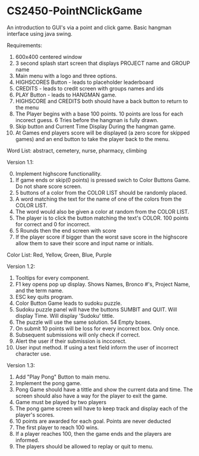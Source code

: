# CS2450-PointNClickGame
An introduction to GUI's via a point and click game. Basic hangman interface using java swing.

Requirements:
1. 600x400 centered window
2. 3 second splash start screen that displays PROJECT name and GROUP name
3. Main menu with a logo and three options.
4. HIGHSCORES Button - leads to placeholder leaderboard
5. CREDITS - leads to credit screen with groups names and ids
6. PLAY Button - leads to HANGMAN game.
7. HIGHSCORE and CREDITS both should have a back button to return to the menu
8. The Player begins with a base 100 points. 10 points are loss for each incorect guess. 6 Tries before the hangman is fully drawn.
9. Skip button and Current Time Display During the hangman game.
10. At Games end players score will be displayed (a zero score for skipped games) and an end button to take the player back to the menu.

Word List: 
abstract, 
cemetery, 
nurse, 
pharmacy, 
climbing

Version 1.1:

0. Implement highscore functionallity.
1. If game ends or skip(0 points) is pressed swich to Color Buttons Game. Do not share score screen.
2. 5 buttons of a color from the COLOR LIST should be randomly placed.
3. A word matching the text for the name of one of the colors from the COLOR LIST.
4. The word would also be given a color at random from the COLOR LIST. 
5. The player is to click the button matching the text's COLOR. 100 points for correct and 0 for incorrect.
6. 5 Rounds then the end screen with score 
7. If the player score if bigger than the worst save score in the highscore allow them to save their score and input name or initials.

Color List:
Red,
Yellow,
Green,
Blue,
Purple

Version 1.2:

1. Tooltips for every component.
2. F1 key opens pop up display. Shows Names, Bronco #'s, Project Name, and the term name.
3. ESC key quits program.
4. Color Button Game leads to sudoku puzzle.
5. Sudoku puzzle panel will have the buttons SUMBIT and QUIT. Will display Time. Will display 'Sudoku' tittle.
6. The puzzle will use the same solution. 54 Empty boxes.
7. On submit 10 points will be loss for every incorrect box. Only once.
8. Subsequent submissions will only check if correct.
9. Alert the user if their submission is inccorect.
10. User input method. If using a text field inform the user of incorrect character use.

Version 1.3:

1. Add "Play Pong" Button to main menu.
2. Implement the pong game.
3. Pong Game should have a tittle and show the current data and time. The screen should also have a way for the player to exit the game.
4. Game must be played by two players
5. The pong game screen will have to keep track and display each of the player's scores.
6. 10 points are awarded for each goal. Points are never deducted
7. The first player to reach 100 wins.
8. If a player reaches 100, then the game ends and the players are informed.
9. The players should be allowed to replay or quit to menu.

